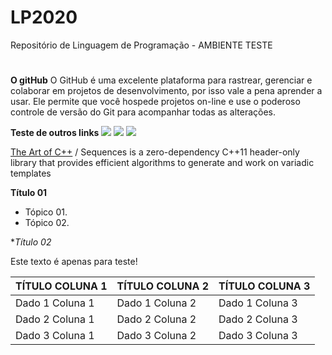 # LP2020
Repositório de Linguagem de Programação - AMBIENTE TESTE
# 

# 
**O gitHub**
O GitHub é uma excelente plataforma para rastrear, gerenciar e colaborar em projetos de desenvolvimento, por isso vale a pena aprender a usar. Ele permite que você hospede projetos on-line e use o poderoso controle de versão do Git para acompanhar todas as alterações.

**Teste de outros links**
![](RackMultipart20200710-4-1os3twp_html_49ac0cb03196381.gif)   ![](RackMultipart20200710-4-1os3twp_html_49ac0cb03196381.gif)   ![](RackMultipart20200710-4-1os3twp_html_49ac0cb03196381.gif)

[The Art of C++](https://taocpp.github.io/) / Sequences is a zero-dependency C++11 header-only library that provides efficient algorithms to generate and work on variadic templates

**Título 01**

- Tópico 01.
- Tópico 02.

**Título 02*

Este texto é apenas para teste!

| **TÍTULO COLUNA 1** | **TÍTULO COLUNA 2** | **TÍTULO COLUNA 3** |
| --- | --- | --- |
| Dado 1 Coluna 1 | Dado 1 Coluna 2 | Dado 1 Coluna 3 |
| Dado 2 Coluna 1 | Dado 2 Coluna 2 | Dado 2 Coluna 3 |
| Dado 3 Coluna 1 | Dado 3 Coluna 2 | Dado 3 Coluna 3 |
